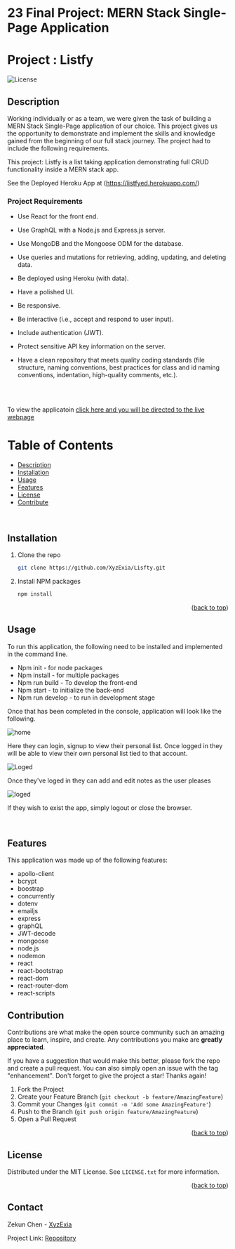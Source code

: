 # 23 Final Project: MERN Stack Single-Page Application 
# Project : Listfy

![License](https://img.shields.io/badge/license-MIT-blue)

## Description

Working individually or as a team, we were given the task of building a MERN Stack Single-Page application of our choice. This project gives us the opportunity to demonstrate and implement the skills and knowledge gained from the beginning of our full stack journey. The project had to include the following requirements.

This project: Listfy is a list taking application demonstrating full CRUD functionality inside a MERN stack app. 

See the Deployed Heroku App at
(https://listfyed.herokuapp.com/)


### Project Requirements

* Use React for the front end.

* Use GraphQL with a Node.js and Express.js server.

* Use MongoDB and the Mongoose ODM for the database.

* Use queries and mutations for retrieving, adding, updating, and deleting data.

* Be deployed using Heroku (with data).

* Have a polished UI.

* Be responsive.

* Be interactive (i.e., accept and respond to user input).

* Include authentication (JWT).

* Protect sensitive API key information on the server.

* Have a clean repository that meets quality coding standards (file structure, naming conventions, best practices for class and id naming conventions, indentation, high-quality comments, etc.).


<br>
<br> 

To view the applicatoin [click here and you will be directed to the live webpage](https://iso-meals.herokuapp.com/)


# Table of Contents
- [Description](#description)
- [Installation](#installation)
- [Usage](#usage)
- [Features](#features)
- [License](#license)
- [Contribute](#contribute)
<br>


## Installation

1. Clone the repo

   ```sh
   git clone https://github.com/XyzExia/Lisfty.git
   ```

2. Install NPM packages
   ```sh
   npm install
   ```

<p align="right">(<a href="#top">back to top</a>)</p>



## Usage

To run this application, the following need to be installed and implemented in the command line.

- Npm init - for node packages
- Npm install - for multiple packages
- Npm run build - To develop the front-end
- Npm start - to initialize the back-end
- Npm run develop - to run in development stage

Once that has been completed in the console, application will look like the following. 

![home](https://raw.githubusercontent.com/XyzExia/Listfy/main/client/src/assets/images/FPimg.PNG)

Here they can login, signup to view their personal list. Once logged in they will be able to view their own personal list tied to that account. 

![Loged](https://raw.githubusercontent.com/XyzExia/Listfy/main/client/src/assets/images/Loged1.PNG)

Once they've loged in they can add and edit notes as the user pleases

![loged](https://github.com/XyzExia/Listfy/blob/main/client/src/assets/images/Loged2.PNG)

If they wish to exist the app, simply logout or close the browser.

<br>

## Features
This application was made up of the following features: 
- apollo-client
- bcrypt
- boostrap
- concurrently 
- dotenv
- emailjs
- express
- graphQL
- JWT-decode
- mongoose
- node.js
- nodemon 
- react
- react-bootstrap
- react-dom
- react-router-dom
- react-scripts


## Contribution

Contributions are what make the open source community such an amazing place to learn, inspire, and create. Any contributions you make are **greatly appreciated**.

If you have a suggestion that would make this better, please fork the repo and create a pull request. You can also simply open an issue with the tag "enhancement".
Don't forget to give the project a star! Thanks again!

1. Fork the Project
2. Create your Feature Branch (`git checkout -b feature/AmazingFeature`)
3. Commit your Changes (`git commit -m 'Add some AmazingFeature'`)
4. Push to the Branch (`git push origin feature/AmazingFeature`)
5. Open a Pull Request

<p align="right">(<a href="#top">back to top</a>)</p>

<!-- LICENSE -->

## License

Distributed under the MIT License. See `LICENSE.txt` for more information.

<p align="right">(<a href="#top">back to top</a>)</p>

<!-- CONTACT -->

## Contact

Zekun Chen - [XyzExia](zekunchen97@gmail.com)

Project Link: [Repository]([https://github.com/gurtej154/Coinance](https://github.com/XyzExia/Listfy))
